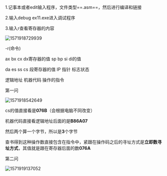 1.记事本或者edit输入程序，文件类型==.asm==，然后进行编译和链接

2.输入debug ex11.exe进入调试程序

3.输入r查看寄存器的内容

![1571918729939](C:\Users\85723\AppData\Roaming\Typora\typora-user-images\1571918729939.png)

-r(命令)

ax bx cx dx寄存器的值 sp bp si di的值

da es ss cs 段寄存器的值 IP 指针 标志状态

逻辑地址 机器代码 		操作的指令

第一问

![1571918542649](C:\Users\85723\AppData\Roaming\Typora\typora-user-images\1571918542649.png)

cs的值直接看是**076B**（会根据电脑不同改变）

机器代码直接看逻辑地址后面的是**B86A07**

然后两个算一个字节，所以是**3**个字节

查书得到这种操作数直接包含在指令中，紧跟在操作码之后的寻址方式是**立即数寻址方式**，其值就是跟在寄存器后面的数**076A**

第二问

![1571919137052](C:\Users\85723\AppData\Roaming\Typora\typora-user-images\1571919137052.png)

